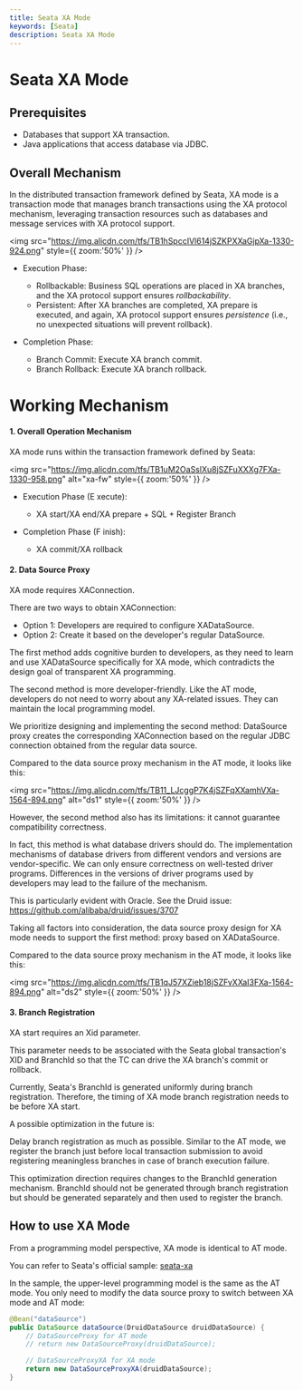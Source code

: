 ```yaml
---
title: Seata XA Mode
keywords: [Seata]
description: Seata XA Mode
---
```


# Seata XA Mode

## Prerequisites

- Databases that support XA transaction.
- Java applications that access database via JDBC.

## Overall Mechanism

In the distributed transaction framework defined by Seata, XA mode is a transaction mode that manages branch transactions using the XA protocol mechanism, leveraging transaction resources such as databases and message services with XA protocol support.

<img src="https://img.alicdn.com/tfs/TB1hSpccIVl614jSZKPXXaGjpXa-1330-924.png" style={{ zoom:'50%' }} />

- Execution Phase:

  - Rollbackable: Business SQL operations are placed in XA branches, and the XA protocol support ensures *rollbackability*.
  - Persistent: After XA branches are completed, XA prepare is executed, and again, XA protocol support ensures *persistence* (i.e., no unexpected situations will prevent rollback).

- Completion Phase:

  - Branch Commit: Execute XA branch commit.
  - Branch Rollback: Execute XA branch rollback.

# Working Mechanism

#### 1. Overall Operation Mechanism

XA mode runs within the transaction framework defined by Seata:

<img src="https://img.alicdn.com/tfs/TB1uM2OaSslXu8jSZFuXXXg7FXa-1330-958.png" alt="xa-fw" style={{ zoom:'50%' }} />

- Execution Phase (E xecute):

  - XA start/XA end/XA prepare + SQL + Register Branch

- Completion Phase (F inish):

  - XA commit/XA rollback

#### 2. Data Source Proxy

XA mode requires XAConnection.

There are two ways to obtain XAConnection:

- Option 1: Developers are required to configure XADataSource.
- Option 2: Create it based on the developer's regular DataSource.

The first method adds cognitive burden to developers, as they need to learn and use XADataSource specifically for XA mode, which contradicts the design goal of transparent XA programming.

The second method is more developer-friendly. Like the AT mode, developers do not need to worry about any XA-related issues. They can maintain the local programming model.

We prioritize designing and implementing the second method: DataSource proxy creates the corresponding XAConnection based on the regular JDBC connection obtained from the regular data source.

Compared to the data source proxy mechanism in the AT mode, it looks like this:

<img src="https://img.alicdn.com/tfs/TB11_LJcggP7K4jSZFqXXamhVXa-1564-894.png" alt="ds1" style={{ zoom:'50%' }} />

However, the second method also has its limitations: it cannot guarantee compatibility correctness.

In fact, this method is what database drivers should do. The implementation mechanisms of database drivers from different vendors and versions are vendor-specific. We can only ensure correctness on well-tested driver programs. Differences in the versions of driver programs used by developers may lead to the failure of the mechanism.

This is particularly evident with Oracle. See the Druid issue: https://github.com/alibaba/druid/issues/3707

Taking all factors into consideration, the data source proxy design for XA mode needs to support the first method: proxy based on XADataSource.

Compared to the data source proxy mechanism in the AT mode, it looks like this:

<img src="https://img.alicdn.com/tfs/TB1qJ57XZieb18jSZFvXXaI3FXa-1564-894.png" alt="ds2" style={{ zoom:'50%' }} />

#### 3. Branch Registration

XA start requires an Xid parameter.

This parameter needs to be associated with the Seata global transaction's XID and BranchId so that the TC can drive the XA branch's commit or rollback.

Currently, Seata's BranchId is generated uniformly during branch registration. Therefore, the timing of XA mode branch registration needs to be before XA start.

A possible optimization in the future is:

Delay branch registration as much as possible. Similar to the AT mode, we register the branch just before local transaction submission to avoid registering meaningless branches in case of branch execution failure.

This optimization direction requires changes to the BranchId generation mechanism. BranchId should not be generated through branch registration but should be generated separately and then used to register the branch.

## How to use XA Mode

From a programming model perspective, XA mode is identical to AT mode.

You can refer to Seata's official sample: [seata-xa](https://github.com/apache/incubator-seata-samples/tree/master/seata-xa)

In the sample, the upper-level programming model is the same as the AT mode. You only need to modify the data source proxy to switch between XA mode and AT mode:

```java
@Bean("dataSource")
public DataSource dataSource(DruidDataSource druidDataSource) {
    // DataSourceProxy for AT mode
    // return new DataSourceProxy(druidDataSource);

    // DataSourceProxyXA for XA mode
    return new DataSourceProxyXA(druidDataSource);
}